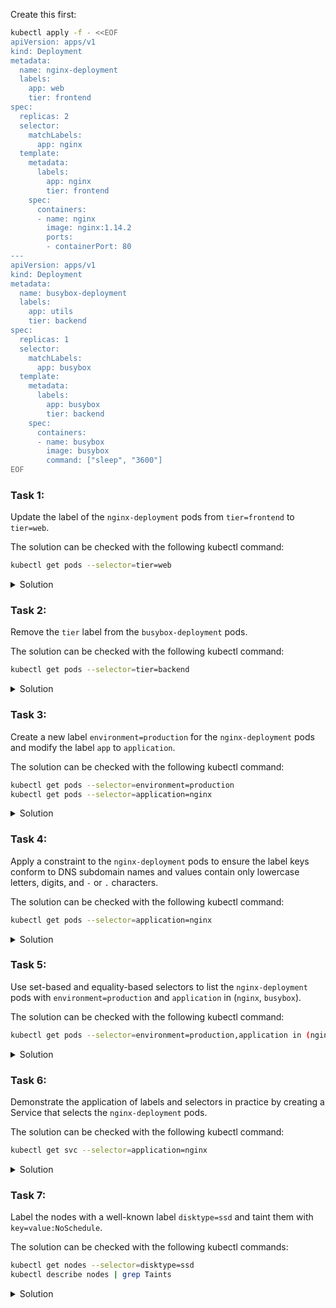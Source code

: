 Create this first:

```bash
kubectl apply -f - <<EOF
apiVersion: apps/v1
kind: Deployment
metadata:
  name: nginx-deployment
  labels:
    app: web
    tier: frontend
spec:
  replicas: 2
  selector:
    matchLabels:
      app: nginx
  template:
    metadata:
      labels:
        app: nginx
        tier: frontend
    spec:
      containers:
      - name: nginx
        image: nginx:1.14.2
        ports:
        - containerPort: 80
---
apiVersion: apps/v1
kind: Deployment
metadata:
  name: busybox-deployment
  labels:
    app: utils
    tier: backend
spec:
  replicas: 1
  selector:
    matchLabels:
      app: busybox
  template:
    metadata:
      labels:
        app: busybox
        tier: backend
    spec:
      containers:
      - name: busybox
        image: busybox
        command: ["sleep", "3600"]
EOF
```

### Task 1:

Update the label of the `nginx-deployment` pods from `tier=frontend` to `tier=web`.

The solution can be checked with the following kubectl command:
```bash
kubectl get pods --selector=tier=web
```

<details>
<summary>Solution</summary>

```bash
kubectl label pods -l app=nginx tier=web --overwrite
```
</details>

### Task 2:

Remove the `tier` label from the `busybox-deployment` pods.

The solution can be checked with the following kubectl command:
```bash
kubectl get pods --selector=tier=backend
```

<details>
<summary>Solution</summary>

```bash
kubectl label pods -l app=busybox tier-
```
</details>

### Task 3:

Create a new label `environment=production` for the `nginx-deployment` pods and modify the label `app` to `application`.

The solution can be checked with the following kubectl command:
```bash
kubectl get pods --selector=environment=production
kubectl get pods --selector=application=nginx
```

<details>
<summary>Solution</summary>

```bash
kubectl label pods -l app=nginx environment=production
kubectl label pods -l app=nginx app-
kubectl label pods -l environment=production application=nginx
```
</details>

### Task 4:

Apply a constraint to the `nginx-deployment` pods to ensure the label keys conform to DNS subdomain names and values contain only lowercase letters, digits, and `-` or `.` characters.

The solution can be checked with the following kubectl command:
```bash
kubectl get pods --selector=application=nginx
```

<details>
<summary>Solution</summary>

```yaml
# Edit the pod template of the deployment
kubectl edit deployment nginx-deployment
```
Ensure the labels are compliant with the constraints:
```yaml
metadata:
  labels:
    application: nginx
    environment: production
```
</details>

### Task 5:

Use set-based and equality-based selectors to list the `nginx-deployment` pods with `environment=production` and `application` in (`nginx`, `busybox`).

The solution can be checked with the following kubectl command:
```bash
kubectl get pods --selector=environment=production,application in (nginx,busybox)
```

<details>
<summary>Solution</summary>

```bash
kubectl get pods --selector=environment=production,application in (nginx,busybox)
```
</details>

### Task 6:

Demonstrate the application of labels and selectors in practice by creating a Service that selects the `nginx-deployment` pods.

The solution can be checked with the following kubectl command:
```bash
kubectl get svc --selector=application=nginx
```

<details>
<summary>Solution</summary>

```yaml
apiVersion: v1
kind: Service
metadata:
  name: nginx-service
spec:
  selector:
    application: nginx
  ports:
  - protocol: TCP
    port: 80
    targetPort: 80
```
Apply this configuration:
```bash
kubectl apply -f - <<EOF
apiVersion: v1
kind: Service
metadata:
  name: nginx-service
spec:
  selector:
    application: nginx
  ports:
  - protocol: TCP
    port: 80
    targetPort: 80
EOF
```
</details>

### Task 7:

Label the nodes with a well-known label `disktype=ssd` and taint them with `key=value:NoSchedule`.

The solution can be checked with the following kubectl commands:
```bash
kubectl get nodes --selector=disktype=ssd
kubectl describe nodes | grep Taints
```

<details>
<summary>Solution</summary>

```bash
# Label the nodes
kubectl label nodes <node-name> disktype=ssd
# Taint the nodes
kubectl taint nodes <node-name> key=value:NoSchedule
```
</details>
